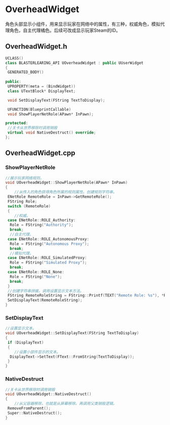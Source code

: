 # OverheadWidget

角色头部显示小组件，用来显示玩家在网络中的属性，有三种，权威角色，模拟代理角色，自主代理橘色。后续可改成显示玩家Steam的ID。

## OverheadWidget.h

```cpp
UCLASS()
class BLASTERLEARING_API UOverheadWidget : public UUserWidget
{
 GENERATED_BODY()
 
public:
 UPROPERTY(meta = (BindWidget))
 class UTextBlock* DisplayText;

 void SetDisplayText(FString TextToDisplay);

 UFUNCTION(BlueprintCallable)
 void ShowPlayerNetRole(APawn* InPawn);

protected:
 //关卡从世界移除时调用销毁
 virtual void NativeDestruct() override;
};
```

## OverheadWidget.cpp

### ShowPlayerNetRole

```cpp
//展示玩家网络规则。
void UOverheadWidget::ShowPlayerNetRole(APawn* InPawn)
{
    //从传入的角色获得角色所属的规则属性。创建规则字符串。
 ENetRole RemoteRole = InPawn->GetRemoteRole();
 FString Role;
 switch (RemoteRole)
 {
    //权威。
 case ENetRole::ROLE_Authority:
  Role = FString("Authority");
  break;
  //自主代理。
 case ENetRole::ROLE_AutonomousProxy:
  Role = FString("Autonomous Proxy");
  break;
  //模拟代理。
 case ENetRole::ROLE_SimulatedProxy:
  Role = FString("Simulated Proxy");
  break;
 case ENetRole::ROLE_None:
  Role = FString("None");
  break;
 }
 //创建字符串拼接。调用设置显示文本方法。
 FString RemoteRoleString = FString::Printf(TEXT("Remote Role: %s"), *Role);
 SetDisplayText(RemoteRoleString);
}
```

### SetDisplayText

```cpp
//设置显示文本。
void UOverheadWidget::SetDisplayText(FString TextToDisplay)
{
 if (DisplayText)
 {
    //设置小部件显示的文本。
  DisplayText->SetText(FText::FromString(TextToDisplay));
 }
}
```

### NativeDestruct

```cpp
//关卡从世界移除时调用销毁
void UOverheadWidget::NativeDestruct()
{
    //从父容器移除，也就是从屏幕移除。再调用父类销毁逻辑。
 RemoveFromParent();
 Super::NativeDestruct();
}
```
